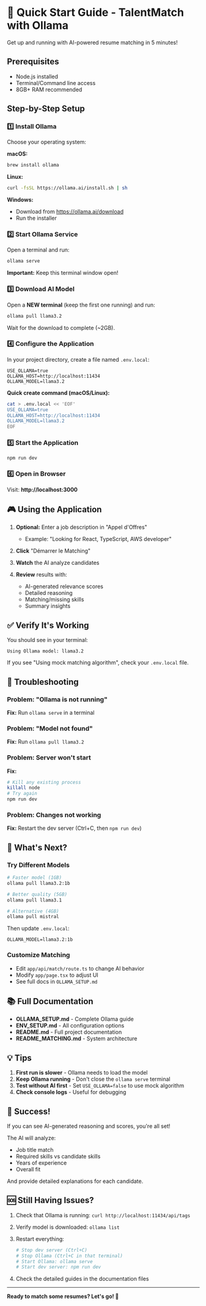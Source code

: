 # 🚀 Quick Start Guide - TalentMatch with Ollama

Get up and running with AI-powered resume matching in 5 minutes!

## Prerequisites

- Node.js installed
- Terminal/Command line access
- 8GB+ RAM recommended

## Step-by-Step Setup

### 1️⃣ Install Ollama

Choose your operating system:

**macOS:**
```bash
brew install ollama
```

**Linux:**
```bash
curl -fsSL https://ollama.ai/install.sh | sh
```

**Windows:**
- Download from https://ollama.ai/download
- Run the installer

### 2️⃣ Start Ollama Service

Open a terminal and run:
```bash
ollama serve
```

**Important:** Keep this terminal window open!

### 3️⃣ Download AI Model

Open a **NEW terminal** (keep the first one running) and run:
```bash
ollama pull llama3.2
```

Wait for the download to complete (~2GB).

### 4️⃣ Configure the Application

In your project directory, create a file named `.env.local`:

```env
USE_OLLAMA=true
OLLAMA_HOST=http://localhost:11434
OLLAMA_MODEL=llama3.2
```

**Quick create command (macOS/Linux):**
```bash
cat > .env.local << 'EOF'
USE_OLLAMA=true
OLLAMA_HOST=http://localhost:11434
OLLAMA_MODEL=llama3.2
EOF
```

### 5️⃣ Start the Application

```bash
npm run dev
```

### 6️⃣ Open in Browser

Visit: **http://localhost:3000**

## 🎮 Using the Application

1. **Optional:** Enter a job description in "Appel d'Offres"
   - Example: "Looking for React, TypeScript, AWS developer"

2. **Click** "Démarrer le Matching"

3. **Watch** the AI analyze candidates

4. **Review** results with:
   - AI-generated relevance scores
   - Detailed reasoning
   - Matching/missing skills
   - Summary insights

## ✅ Verify It's Working

You should see in your terminal:
```
Using Ollama model: llama3.2
```

If you see "Using mock matching algorithm", check your `.env.local` file.

## 🔧 Troubleshooting

### Problem: "Ollama is not running"
**Fix:** Run `ollama serve` in a terminal

### Problem: "Model not found"
**Fix:** Run `ollama pull llama3.2`

### Problem: Server won't start
**Fix:** 
```bash
# Kill any existing process
killall node
# Try again
npm run dev
```

### Problem: Changes not working
**Fix:** Restart the dev server (Ctrl+C, then `npm run dev`)

## 🎯 What's Next?

### Try Different Models
```bash
# Faster model (1GB)
ollama pull llama3.2:1b

# Better quality (5GB)
ollama pull llama3.1

# Alternative (4GB)
ollama pull mistral
```

Then update `.env.local`:
```env
OLLAMA_MODEL=llama3.2:1b
```

### Customize Matching
- Edit `app/api/match/route.ts` to change AI behavior
- Modify `app/page.tsx` to adjust UI
- See full docs in `OLLAMA_SETUP.md`

## 📚 Full Documentation

- **OLLAMA_SETUP.md** - Complete Ollama guide
- **ENV_SETUP.md** - All configuration options
- **README.md** - Full project documentation
- **README_MATCHING.md** - System architecture

## 💡 Tips

1. **First run is slower** - Ollama needs to load the model
2. **Keep Ollama running** - Don't close the `ollama serve` terminal
3. **Test without AI first** - Set `USE_OLLAMA=false` to use mock algorithm
4. **Check console logs** - Useful for debugging

## 🎉 Success!

If you can see AI-generated reasoning and scores, you're all set!

The AI will analyze:
- Job title match
- Required skills vs candidate skills
- Years of experience
- Overall fit

And provide detailed explanations for each candidate.

## 🆘 Still Having Issues?

1. Check that Ollama is running: `curl http://localhost:11434/api/tags`
2. Verify model is downloaded: `ollama list`
3. Restart everything:
   ```bash
   # Stop dev server (Ctrl+C)
   # Stop Ollama (Ctrl+C in that terminal)
   # Start Ollama: ollama serve
   # Start dev server: npm run dev
   ```

4. Check the detailed guides in the documentation files

---

**Ready to match some resumes? Let's go! 🚀**
